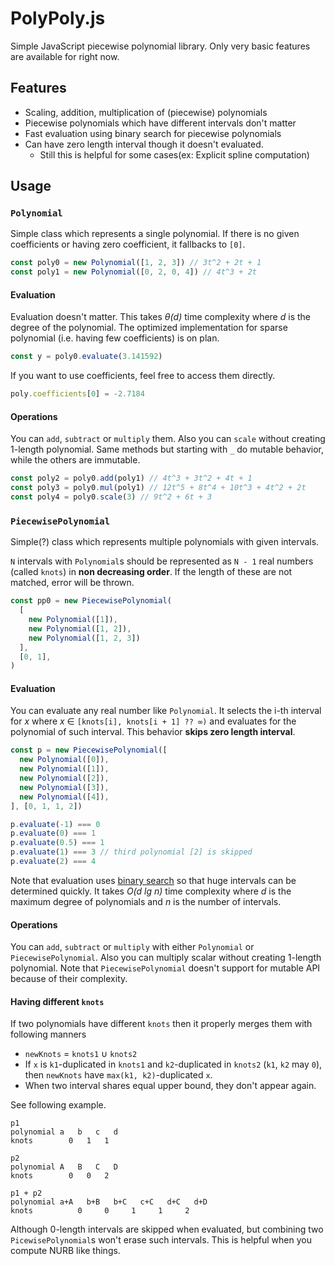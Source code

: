 # PolyPoly.js

Simple JavaScript piecewise polynomial library.
Only very basic features are available for right now.

## Features

- Scaling, addition, multiplication of (piecewise) polynomials
- Piecewise polynomials which have different intervals don't matter
- Fast evaluation using binary search for piecewise polynomials
- Can have zero length interval though it doesn't evaluated.
   - Still this is helpful for some cases(ex: Explicit spline computation)

## Usage

### `Polynomial`

Simple class which represents a single polynomial. If there is no given coefficients or having zero coefficient, it fallbacks to `[0]`.

```js
const poly0 = new Polynomial([1, 2, 3]) // 3t^2 + 2t + 1
const poly1 = new Polynomial([0, 2, 0, 4]) // 4t^3 + 2t
```

#### Evaluation

Evaluation doesn't matter. This takes *θ(d)* time complexity where *d* is the degree of the polynomial. The optimized implementation for sparse polynomial (i.e. having few coefficients) is on plan.

```js
const y = poly0.evaluate(3.141592)
```

If you want to use coefficients, feel free to access them directly.

```js
poly.coefficients[0] = -2.7184
```

#### Operations

You can `add`, `subtract` or `multiply` them. Also you can `scale` without creating 1-length polynomial. Same methods but starting with `_` do mutable behavior, while the others are immutable.

```js
const poly2 = poly0.add(poly1) // 4t^3 + 3t^2 + 4t + 1
const poly3 = poly0.mul(poly1) // 12t^5 + 8t^4 + 10t^3 + 4t^2 + 2t
const poly4 = poly0.scale(3) // 9t^2 + 6t + 3
```

### `PiecewisePolynomial`

Simple(?) class which represents multiple polynomials with given intervals.

`N` intervals with `Polynomial`s should be represented as `N - 1` real numbers (called `knots`) in **non decreasing order**. If the length of these are not matched, error will be thrown.

```js
const pp0 = new PiecewisePolynomial(
  [
    new Polynomial([1]), 
    new Polynomial([1, 2]), 
    new Polynomial([1, 2, 3])
  ],
  [0, 1],
)
```

#### Evaluation

You can evaluate any real number like `Polynomial`. It selects the i-th interval for *x* where *x* ∈ `[knots[i], knots[i + 1] ?? ∞)` and evaluates for the polynomial of such interval. This behavior **skips zero length interval**. 

```js
const p = new PiecewisePolynomial([
  new Polynomial([0]),
  new Polynomial([1]),
  new Polynomial([2]),
  new Polynomial([3]),
  new Polynomial([4]),
], [0, 1, 1, 2])

p.evaluate(-1) === 0
p.evaluate(0) === 1
p.evaluate(0.5) === 1
p.evaluate(1) === 3 // third polynomial [2] is skipped
p.evaluate(2) === 4
```

Note that evaluation uses [binary search](https://en.wikipedia.org/wiki/Binary_search_algorithm) so that huge intervals can be determined quickly. It takes *O(d lg n)* time complexity where *d* is the maximum degree of polynomials and *n* is the number of intervals.

#### Operations

You can `add`, `subtract` or `multiply` with either `Polynomial` or `PiecewisePolynomial`. Also you can multiply scalar without creating 1-length polynomial. Note that `PiecewisePolynomial` doesn't support for mutable API because of their complexity.

#### Having different `knots`

If two polynomials have different `knots` then it properly merges them with following manners

- `newKnots` = `knots1` ∪ `knots2`
- If `x` is `k1`-duplicated in `knots1` and `k2`-duplicated in `knots2` (`k1`, `k2` may `0`), then `newKnots` have `max(k1, k2)`-duplicated `x`.
- When two interval shares equal upper bound, they don't appear again.

See following example.

```
p1
polynomial a   b   c   d
knots        0   1   1

p2
polynomial A   B   C   D
knots        0   0   2

p1 + p2
polynomial a+A   b+B   b+C   c+C   d+C   d+D
knots          0     0     1     1     2
```

Although 0-length intervals are skipped when evaluated, but combining two `PicewisePolynomial`s won't erase such intervals. This is helpful when you compute NURB like things.

